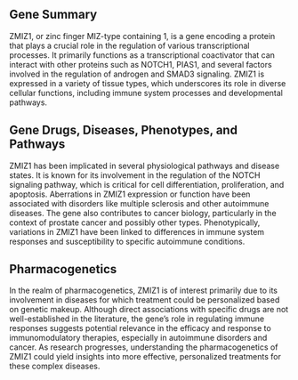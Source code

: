## Gene Summary
ZMIZ1, or zinc finger MIZ-type containing 1, is a gene encoding a protein that plays a crucial role in the regulation of various transcriptional processes. It primarily functions as a transcriptional coactivator that can interact with other proteins such as NOTCH1, PIAS1, and several factors involved in the regulation of androgen and SMAD3 signaling. ZMIZ1 is expressed in a variety of tissue types, which underscores its role in diverse cellular functions, including immune system processes and developmental pathways.

## Gene Drugs, Diseases, Phenotypes, and Pathways
ZMIZ1 has been implicated in several physiological pathways and disease states. It is known for its involvement in the regulation of the NOTCH signaling pathway, which is critical for cell differentiation, proliferation, and apoptosis. Aberrations in ZMIZ1 expression or function have been associated with disorders like multiple sclerosis and other autoimmune diseases. The gene also contributes to cancer biology, particularly in the context of prostate cancer and possibly other types. Phenotypically, variations in ZMIZ1 have been linked to differences in immune system responses and susceptibility to specific autoimmune conditions.

## Pharmacogenetics
In the realm of pharmacogenetics, ZMIZ1 is of interest primarily due to its involvement in diseases for which treatment could be personalized based on genetic makeup. Although direct associations with specific drugs are not well-established in the literature, the gene’s role in regulating immune responses suggests potential relevance in the efficacy and response to immunomodulatory therapies, especially in autoimmune disorders and cancer. As research progresses, understanding the pharmacogenetics of ZMIZ1 could yield insights into more effective, personalized treatments for these complex diseases.